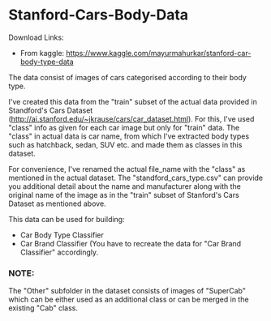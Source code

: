 # Stanford-Cars-Body-Data

Download Links:

- From kaggle: https://www.kaggle.com/mayurmahurkar/stanford-car-body-type-data

The data consist of images of cars categorised according to their body type. 

I've created this data from the "train" subset of the actual data provided in Standford's Cars Dataset (http://ai.stanford.edu/~jkrause/cars/car_dataset.html). For this, I've used "class" info as given for each car image but only for "train" data. The "class" in actual data is car name, from which I've extracted body types such as hatchback, sedan, SUV etc. and made them as classes in this dataset.

For convenience, I've renamed the actual file_name with the "class" as mentioned in the actual dataset. The "standford_cars_type.csv" can provide you additional detail about the name and manufacturer along with the original name of the image as in the "train" subset of Stanford's Cars Dataset as mentioned above.

This data can be used for building:
- Car Body Type Classifier
- Car Brand Classifier (You have to recreate the data for "Car Brand Classifier" accordingly.

### NOTE:
The "Other" subfolder in the dataset consists of images of "SuperCab" which can be either used as an additional class or can be merged in the existing "Cab" class.
